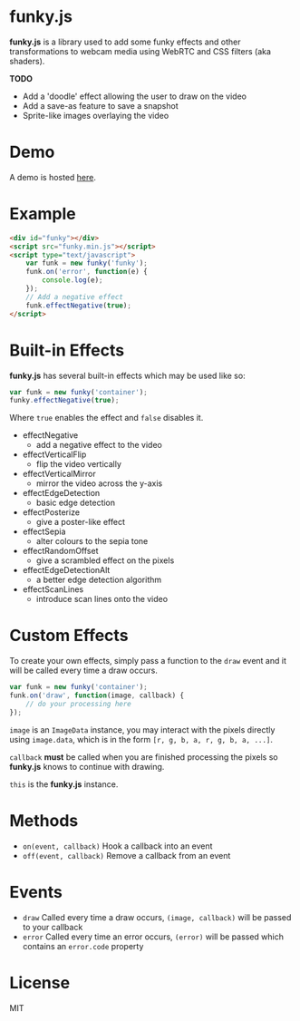 funky.js
===

**funky.js** is a library used to add some funky effects and other transformations to webcam media using WebRTC and CSS filters (aka shaders).

**TODO**

* Add a 'doodle' effect allowing the user to draw on the video
* Add a save-as feature to save a snapshot
* Sprite-like images overlaying the video

Demo
===

A demo is hosted [here](http://43081j.github.io/funky/).

Example
===

```html
<div id="funky"></div>
<script src="funky.min.js"></script>
<script type="text/javascript">
	var funk = new funky('funky');
	funk.on('error', function(e) {
		console.log(e);
	});
	// Add a negative effect
	funk.effectNegative(true);
</script>
```

Built-in Effects
===

**funky.js** has several built-in effects which may be used like so:

```javascript
var funk = new funky('container');
funky.effectNegative(true);
```

Where `true` enables the effect and `false` disables it.

* effectNegative
    * add a negative effect to the video
* effectVerticalFlip
    * flip the video vertically
* effectVerticalMirror
    * mirror the video across the y-axis
* effectEdgeDetection
    * basic edge detection
* effectPosterize
    * give a poster-like effect
* effectSepia
    * alter colours to the sepia tone
* effectRandomOffset
    * give a scrambled effect on the pixels
* effectEdgeDetectionAlt
    * a better edge detection algorithm
* effectScanLines
    * introduce scan lines onto the video

Custom Effects
===

To create your own effects, simply pass a function to the `draw` event and it will be called every time a draw occurs.

```javascript
var funk = new funky('container');
funk.on('draw', function(image, callback) {
	// do your processing here
});
```

`image` is an `ImageData` instance, you may interact with the pixels directly using `image.data`, which is in the form `[r, g, b, a, r, g, b, a, ...]`.

`callback` **must** be called when you are finished processing the pixels so **funky.js** knows to continue with drawing.

`this` is the **funky.js** instance.

Methods
===

* `on(event, callback)` Hook a callback into an event
* `off(event, callback)` Remove a callback from an event

Events
===

* `draw` Called every time a draw occurs, `(image, callback)` will be passed to your callback
* `error` Called every time an error occurs, `(error)` will be passed which contains an `error.code` property

License
===

MIT
